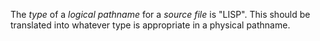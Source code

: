  



The *type* of a *logical pathname* for a *source file* is "LISP". This should be translated into whatever type is appropriate in a physical pathname. 



